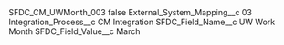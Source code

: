 <?xml version="1.0" encoding="UTF-8"?>
<CustomMetadata xmlns="http://soap.sforce.com/2006/04/metadata" xmlns:xsi="http://www.w3.org/2001/XMLSchema-instance" xmlns:xsd="http://www.w3.org/2001/XMLSchema">
    <label>SFDC_CM_UWMonth_003</label>
    <protected>false</protected>
    <values>
        <field>External_System_Mapping__c</field>
        <value xsi:type="xsd:string">03</value>
    </values>
    <values>
        <field>Integration_Process__c</field>
        <value xsi:type="xsd:string">CM Integration</value>
    </values>
    <values>
        <field>SFDC_Field_Name__c</field>
        <value xsi:type="xsd:string">UW Work Month</value>
    </values>
    <values>
        <field>SFDC_Field_Value__c</field>
        <value xsi:type="xsd:string">March</value>
    </values>
</CustomMetadata>
